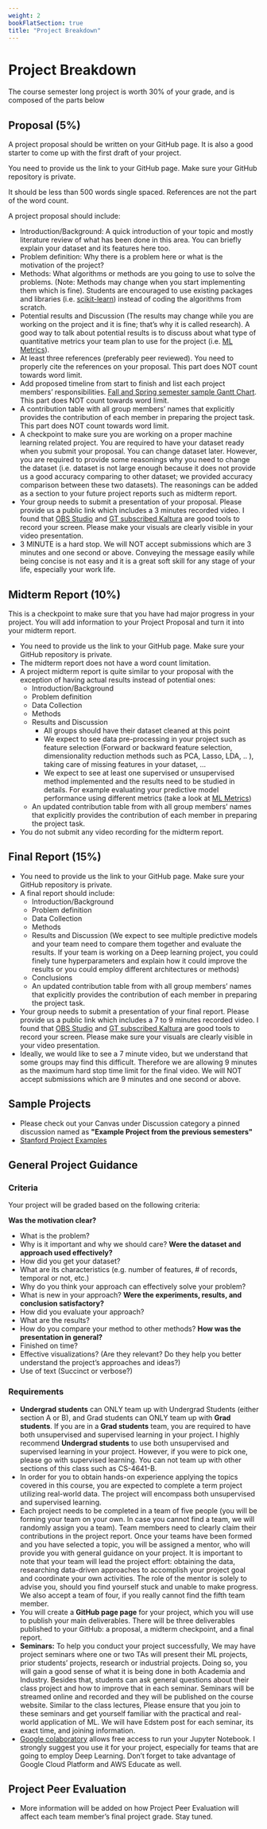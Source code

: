 ```yaml
---
weight: 2
bookFlatSection: true
title: "Project Breakdown"
---
```


# Project Breakdown

The course semester long project is worth 30% of your grade, and is composed of the parts below

## Proposal (5%)

A project proposal should be written on your GitHub page. It is also a good starter to come up with the first draft of your project.

You need to provide us the link to your GitHub page. Make sure your GitHub repository is private.

It should be less than 500 words single spaced. References are not the part of the word count.

A project proposal should include:

- Introduction/Background: A quick introduction of your topic and mostly literature review of what has been done in this area. You can briefly explain your dataset and its features here too.
- Problem definition: Why there is a problem here or what is the motivation of the project?
- Methods: What algorithms or methods are you going to use to solve the problems. (Note: Methods may change when you start implementing them which is fine). Students are encouraged to use existing packages and libraries (i.e. [scikit-learn](https://scikit-learn.org/stable/)) instead of coding the algorithms from scratch.
- Potential results and Discussion (The results may change while you are working on the project and it is fine; that’s why it is called research). A good way to talk about potential results is to discuss about what type of quantitative metrics your team plan to use for the project (i.e. [ML Metrics](https://scikit-learn.org/stable/modules/model_evaluation.html)).
- At least three references (preferably peer reviewed). You need to properly cite the references on your proposal. This part does NOT count towards word limit.
- Add proposed timeline from start to finish and list each project members’ responsibilities. [Fall and Spring semester sample Gantt Chart](/other/GanttChart.xlsx). This part does NOT count towards word limit.
- A contribution table with all group members’ names that explicitly provides the contribution of each member in preparing the project task. This part does NOT count towards word limit.
- A checkpoint to make sure you are working on a proper machine learning related project. You are required to have your dataset ready when you submit your proposal. You can change dataset later. However, you are required to provide some reasonings why you need to change the dataset (i.e. dataset is not large enough because it does not provide us a good accuracy comparing to other dataset; we provided accuracy comparison between these two datasets). The reasonings can be added as a section to your future project reports such as midterm report.
- Your group needs to submit a presentation of your proposal. Please provide us a public link which includes a 3 minutes recorded video. I found that [OBS Studio](https://obsproject.com/) and [GT subscribed Kaltura](https://corp.kaltura.com/) are good tools to record your screen. Please make your visuals are clearly visible in your video presentation.
- 3 MINUTE is a hard stop. We will NOT accept submissions which are 3 minutes and one second or above. Conveying the message easily while being concise is not easy and it is a great soft skill for any stage of your life, especially your work life.

## Midterm Report (10%)

This is a checkpoint to make sure that you have had major progress in your project. You will add information to your Project Proposal and turn it into your midterm report.

- You need to provide us the link to your GitHub page. Make sure your GitHub repository is private.
- The midterm report does not have a word count limitation.
- A project midterm report is quite similar to your proposal with the exception of having actual results instead of potential ones:
  - Introduction/Background
  - Problem definition
  - Data Collection
  - Methods
  - Results and Discussion
    - All groups should have their dataset cleaned at this point
    - We expect to see data pre-processing in your project such as feature selection (Forward or backward feature selection, dimensionality reduction methods such as PCA, Lasso, LDA, .. ), taking care of missing features in your dataset, …
    - We expect to see at least one supervised or unsupervised method implemented and the results need to be studied in details. For example evaluating your predictive model performance using different metrics (take a look at [ML Metrics](https://scikit-learn.org/stable/modules/model_evaluation.html))
  - An updated contribution table from with all group members’ names that explicitly provides the contribution of each member in preparing the project task.
- You do not submit any video recording for the midterm report.

## Final Report (15%)

- You need to provide us the link to your GitHub page. Make sure your GitHub repository is private.
- A final report should include:
  - Introduction/Background
  - Problem definition
  - Data Collection
  - Methods
  - Results and Discussion (We expect to see multiple predictive models and your team need to compare them together and evaluate the results. If your team is working on a Deep learning project, you could finely tune hyperparameters and explain how it could improve the results or you could employ different architectures or methods)
  - Conclusions
  - An updated contribution table from with all group members’ names that explicitly provides the contribution of each member in preparing the project task.
- Your group needs to submit a presentation of your final report. Please provide us a public link which includes a 7 to 9 minutes recorded video. I found that [OBS Studio](https://obsproject.com/) and [GT subscribed Kaltura](https://corp.kaltura.com/) are good tools to record your screen. Please make sure your visuals are clearly visible in your video presentation.
- Ideally, we would like to see a 7 minute video, but we understand that some groups may find this difficult. Therefore we are allowing 9 minutes as the maximum hard stop time limit for the final video. We will NOT accept submissions which are 9 minutes and one second or above.

## Sample Projects

- Please check out your Canvas under Discussion category a pinned discussion named as **"Example Project from the previous semesters"**
- [Stanford Project Examples](http://cs229.stanford.edu/projects2012.html)

## General Project Guidance

### Criteria
Your project will be graded based on the following criteria:

**Was the motivation clear?**
- What is the problem?
- Why is it important and why we should care?
**Were the dataset and approach used effectively?**
- How did you get your dataset?
- What are its characteristics (e.g. number of features, # of records, temporal or not, etc.)
- Why do you think your approach can effectively solve your problem?
- What is new in your approach?
**Were the experiments, results, and conclusion satisfactory?**
- How did you evaluate your approach?
- What are the results?
- How do you compare your method to other methods?
**How was the presentation in general?**
- Finished on time?
- Effective visualizations? (Are they relevant? Do they help you better understand the project’s approaches and ideas?)
- Use of text (Succinct or verbose?)

### Requirements

- **Undergrad students** can ONLY team up with Undergrad Students (either section A or B), and Grad students can ONLY team up with **Grad students**. If you are in a **Grad students** team, you are required to have both unsupervised and supervised learning in your project. I highly recommend **Undergrad students** to use both unsupervised and supervised learning in your project. However, if you were to pick one, please go with supervised learning. You can not team up with other sections of this class such as CS-4641-B.
- In order for you to obtain hands-on experience applying the topics covered in this course, you are expected to complete a term project utilizing real-world data. The project will encompass both unsupervised and supervised learning.
- Each project needs to be completed in a team of five people (you will be forming your team on your own. In case you cannot find a team, we will randomly assign you a team). Team members need to clearly claim their contributions in the project report. Once your teams have been formed and you have selected a topic, you will be assigned a mentor, who will provide you with general guidance on your project. It is important to note that your team will lead the project effort: obtaining the data, researching data-driven approaches to accomplish your project goal and coordinate your own activities. The role of the mentor is solely to advise you, should you find yourself stuck and unable to make progress. We also accept a team of four, if you really cannot find the fifth team member.
- You will create a **GitHub page page** for your project, which you will use to publish your main deliverables. There will be three deliverables published to your GitHub: a proposal, a midterm checkpoint, and a final report.
- **Seminars:** To help you conduct your project successfully, We may have project seminars where one or two TAs will present their ML projects, prior students’ projects, research or industrial projects. Doing so, you will gain a good sense of what it is being done in both Academia and Industry. Besides that, students can ask general questions about their class project and how to improve that in each seminar. Seminars will be streamed online and recorded and they will be published on the course website. Similar to the class lectures, Please ensure that you join to these seminars and get yourself familiar with the practical and real-world application of ML. We will have Edstem post for each seminar, its exact time, and joining information.
- [Google colaboratory](https://colab.research.google.com/notebooks/welcome.ipynb) allows free access to run your Jupyter Notebook. I strongly suggest you use it for your project, especially for teams that are going to employ Deep Learning. Don’t forget to take advantage of Google Cloud Platform and AWS Educate as well.

## Project Peer Evaluation

- More information will be added on how Project Peer Evaluation will affect each team member’s final project grade. Stay tuned.
